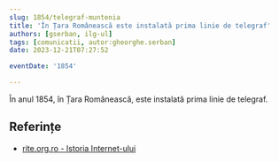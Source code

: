 ```yaml
---
slug: 1854/telegraf-muntenia
title: 'În Țara Românească este instalată prima linie de telegraf'
authors: [gserban, ilg-ul]
tags: [comunicatii, autor:gheorghe.serban]
date: 2023-12-21T07:27:52

eventDate: '1854'

---
```


În anul 1854, în Țara Românească, este instalată prima linie de telegraf.

<!-- truncate -->

## Referințe

- [rite.org.ro - Istoria Internet-ului](https://rite.org.ro/istoria-internetului/)
